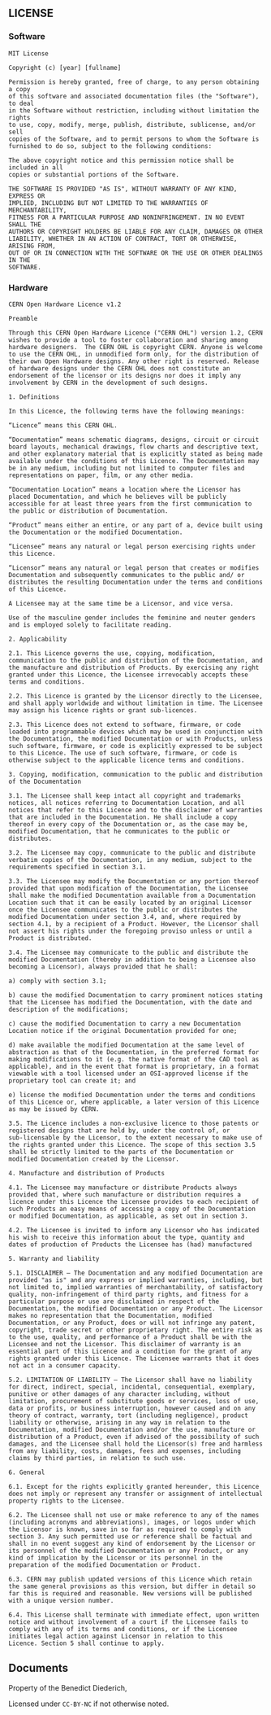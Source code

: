 ## LICENSE

### Software

	MIT License

	Copyright (c) [year] [fullname]

	Permission is hereby granted, free of charge, to any person obtaining a copy
	of this software and associated documentation files (the "Software"), to deal
	in the Software without restriction, including without limitation the rights
	to use, copy, modify, merge, publish, distribute, sublicense, and/or sell
	copies of the Software, and to permit persons to whom the Software is
	furnished to do so, subject to the following conditions:

	The above copyright notice and this permission notice shall be included in all
	copies or substantial portions of the Software.

	THE SOFTWARE IS PROVIDED "AS IS", WITHOUT WARRANTY OF ANY KIND, EXPRESS OR
	IMPLIED, INCLUDING BUT NOT LIMITED TO THE WARRANTIES OF MERCHANTABILITY,
	FITNESS FOR A PARTICULAR PURPOSE AND NONINFRINGEMENT. IN NO EVENT SHALL THE
	AUTHORS OR COPYRIGHT HOLDERS BE LIABLE FOR ANY CLAIM, DAMAGES OR OTHER
	LIABILITY, WHETHER IN AN ACTION OF CONTRACT, TORT OR OTHERWISE, ARISING FROM,
	OUT OF OR IN CONNECTION WITH THE SOFTWARE OR THE USE OR OTHER DEALINGS IN THE
	SOFTWARE.

### Hardware

	CERN Open Hardware Licence v1.2

	Preamble

	Through this CERN Open Hardware Licence ("CERN OHL") version 1.2, CERN
	wishes to provide a tool to foster collaboration and sharing among
	hardware designers.  The CERN OHL is copyright CERN. Anyone is welcome
	to use the CERN OHL, in unmodified form only, for the distribution of
	their own Open Hardware designs. Any other right is reserved. Release
	of hardware designs under the CERN OHL does not constitute an
	endorsement of the licensor or its designs nor does it imply any
	involvement by CERN in the development of such designs.

	1. Definitions

	In this Licence, the following terms have the following meanings:

	“Licence” means this CERN OHL.

	“Documentation” means schematic diagrams, designs, circuit or circuit
	board layouts, mechanical drawings, flow charts and descriptive text,
	and other explanatory material that is explicitly stated as being made
	available under the conditions of this Licence. The Documentation may
	be in any medium, including but not limited to computer files and
	representations on paper, film, or any other media.

	“Documentation Location” means a location where the Licensor has
	placed Documentation, and which he believes will be publicly
	accessible for at least three years from the first communication to
	the public or distribution of Documentation.

	“Product” means either an entire, or any part of a, device built using
	the Documentation or the modified Documentation.

	“Licensee” means any natural or legal person exercising rights under
	this Licence.

	“Licensor” means any natural or legal person that creates or modifies
	Documentation and subsequently communicates to the public and/ or
	distributes the resulting Documentation under the terms and conditions
	of this Licence.

	A Licensee may at the same time be a Licensor, and vice versa.

	Use of the masculine gender includes the feminine and neuter genders
	and is employed solely to facilitate reading.

	2. Applicability

	2.1. This Licence governs the use, copying, modification,
	communication to the public and distribution of the Documentation, and
	the manufacture and distribution of Products. By exercising any right
	granted under this Licence, the Licensee irrevocably accepts these
	terms and conditions.

	2.2. This Licence is granted by the Licensor directly to the Licensee,
	and shall apply worldwide and without limitation in time. The Licensee
	may assign his licence rights or grant sub-licences.

	2.3. This Licence does not extend to software, firmware, or code
	loaded into programmable devices which may be used in conjunction with
	the Documentation, the modified Documentation or with Products, unless
	such software, firmware, or code is explicitly expressed to be subject
	to this Licence. The use of such software, firmware, or code is
	otherwise subject to the applicable licence terms and conditions.

	3. Copying, modification, communication to the public and distribution
	of the Documentation

	3.1. The Licensee shall keep intact all copyright and trademarks
	notices, all notices referring to Documentation Location, and all
	notices that refer to this Licence and to the disclaimer of warranties
	that are included in the Documentation. He shall include a copy
	thereof in every copy of the Documentation or, as the case may be,
	modified Documentation, that he communicates to the public or
	distributes.

	3.2. The Licensee may copy, communicate to the public and distribute
	verbatim copies of the Documentation, in any medium, subject to the
	requirements specified in section 3.1.

	3.3. The Licensee may modify the Documentation or any portion thereof
	provided that upon modification of the Documentation, the Licensee
	shall make the modified Documentation available from a Documentation
	Location such that it can be easily located by an original Licensor
	once the Licensee communicates to the public or distributes the
	modified Documentation under section 3.4, and, where required by
	section 4.1, by a recipient of a Product. However, the Licensor shall
	not assert his rights under the foregoing proviso unless or until a
	Product is distributed.

	3.4. The Licensee may communicate to the public and distribute the
	modified Documentation (thereby in addition to being a Licensee also
	becoming a Licensor), always provided that he shall:

	a) comply with section 3.1;

	b) cause the modified Documentation to carry prominent notices stating
	that the Licensee has modified the Documentation, with the date and
	description of the modifications;

	c) cause the modified Documentation to carry a new Documentation
	Location notice if the original Documentation provided for one;

	d) make available the modified Documentation at the same level of
	abstraction as that of the Documentation, in the preferred format for
	making modifications to it (e.g. the native format of the CAD tool as
	applicable), and in the event that format is proprietary, in a format
	viewable with a tool licensed under an OSI-approved license if the
	proprietary tool can create it; and

	e) license the modified Documentation under the terms and conditions
	of this Licence or, where applicable, a later version of this Licence
	as may be issued by CERN.

	3.5. The Licence includes a non-exclusive licence to those patents or
	registered designs that are held by, under the control of, or
	sub-licensable by the Licensor, to the extent necessary to make use of
	the rights granted under this Licence. The scope of this section 3.5
	shall be strictly limited to the parts of the Documentation or
	modified Documentation created by the Licensor.

	4. Manufacture and distribution of Products

	4.1. The Licensee may manufacture or distribute Products always
	provided that, where such manufacture or distribution requires a
	licence under this Licence the Licensee provides to each recipient of
	such Products an easy means of accessing a copy of the Documentation
	or modified Documentation, as applicable, as set out in section 3.

	4.2. The Licensee is invited to inform any Licensor who has indicated
	his wish to receive this information about the type, quantity and
	dates of production of Products the Licensee has (had) manufactured

	5. Warranty and liability

	5.1. DISCLAIMER – The Documentation and any modified Documentation are
	provided "as is" and any express or implied warranties, including, but
	not limited to, implied warranties of merchantability, of satisfactory
	quality, non-infringement of third party rights, and fitness for a
	particular purpose or use are disclaimed in respect of the
	Documentation, the modified Documentation or any Product. The Licensor
	makes no representation that the Documentation, modified
	Documentation, or any Product, does or will not infringe any patent,
	copyright, trade secret or other proprietary right. The entire risk as
	to the use, quality, and performance of a Product shall be with the
	Licensee and not the Licensor. This disclaimer of warranty is an
	essential part of this Licence and a condition for the grant of any
	rights granted under this Licence. The Licensee warrants that it does
	not act in a consumer capacity.

	5.2. LIMITATION OF LIABILITY – The Licensor shall have no liability
	for direct, indirect, special, incidental, consequential, exemplary,
	punitive or other damages of any character including, without
	limitation, procurement of substitute goods or services, loss of use,
	data or profits, or business interruption, however caused and on any
	theory of contract, warranty, tort (including negligence), product
	liability or otherwise, arising in any way in relation to the
	Documentation, modified Documentation and/or the use, manufacture or
	distribution of a Product, even if advised of the possibility of such
	damages, and the Licensee shall hold the Licensor(s) free and harmless
	from any liability, costs, damages, fees and expenses, including
	claims by third parties, in relation to such use.

	6. General

	6.1. Except for the rights explicitly granted hereunder, this Licence
	does not imply or represent any transfer or assignment of intellectual
	property rights to the Licensee.

	6.2. The Licensee shall not use or make reference to any of the names
	(including acronyms and abbreviations), images, or logos under which
	the Licensor is known, save in so far as required to comply with
	section 3. Any such permitted use or reference shall be factual and
	shall in no event suggest any kind of endorsement by the Licensor or
	its personnel of the modified Documentation or any Product, or any
	kind of implication by the Licensor or its personnel in the
	preparation of the modified Documentation or Product.

	6.3. CERN may publish updated versions of this Licence which retain
	the same general provisions as this version, but differ in detail so
	far this is required and reasonable. New versions will be published
	with a unique version number.

	6.4. This License shall terminate with immediate effect, upon written
	notice and without involvement of a court if the Licensee fails to
	comply with any of its terms and conditions, or if the Licensee
	initiates legal action against Licensor in relation to this
	Licence. Section 5 shall continue to apply.

## Documents

Property of the Benedict Diederich, 

Licensed under ```CC-BY-NC``` if not otherwise noted.
